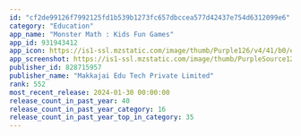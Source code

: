 ```yaml
---
id: "cf2de99126f7992125fd1b539b1273fc657dbccea577d42437e754d6312099e6"
category: "Education"
app_name: "Monster Math : Kids Fun Games"
app_id: 931943412
app_icon: https://is1-ssl.mzstatic.com/image/thumb/Purple126/v4/41/b0/e5/41b0e555-1388-04d8-abc0-10fca5ffd6c2/AppIcon-1x_U007emarketing-0-7-0-85-220-0.png/1024x1024bb.png
app_screenshot: https://is1-ssl.mzstatic.com/image/thumb/PurpleSource126/v4/3f/74/ee/3f74eee1-1004-e390-35de-c50d5fd4b79e/75a0a87a-5ce1-4c15-b33d-8bd04f97075b_6.5_01.png/1242x2688bb.png
publisher_id: 828715957
publisher_name: "Makkajai Edu Tech Private Limited"
rank: 552
most_recent_release: 2024-01-30 00:00:00
release_count_in_past_year: 40
release_count_in_past_year_category: 16
release_count_in_past_year_top_in_category: 35
---
```

